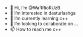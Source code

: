 - 👋 Hi, I’m @WaRRioRUzB
- 👀 I’m interested in dasturlashga
- 🌱 I’m currently learning c++
- 💞️ I’m looking to collaborate on ...
- 📫 How to reach me c++

<!---
WaRRioRUzB/WaRRioRUzB is a ✨ special ✨ repository because its `README.md` (this file) appears on your GitHub profile.
You can click the Preview link to take a look at your changes.
--->
